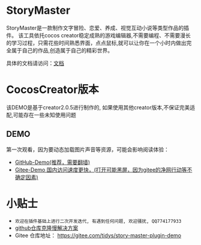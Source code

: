 # StoryMaster

StoryMaster是一款制作文字冒险、恋爱、养成、视觉互动小说等类型作品的插件。 该工具依托cocos creator稳定成熟的游戏编辑器,不需要编程、不需要漫长的学习过程，只需花些时间熟悉界面，点点鼠标,就可以让你在一个小时内做出完全属于自己的作品,创造属于自己的精彩世界。

具体的文档请访问：[文档](https://tidys.github.io/plugin-docs-oneself/docs/story-master/)

# CocosCreator版本
该DEMO是基于creator2.0.5进行制作的, 如果使用其他creator版本,不保证完美适配,可能存在一些未知使用问题


## DEMO

第一次观看，因为要动态加载图片声音等资源，可能会影响阅读体验：
- [GitHub-Demo(推荐，需要翻墙)](http://tidys.github.io/StoryMaster/build/web-mobile/index.html)
- [Gitee-Demo 国内访问速度更快，(打开可能黑屏，因为gitee的净网行动等不确定因素)](http://tidys.gitee.io/story-master-plugin-demo/build/web-mobile/)




# 小贴士
- `欢迎在插件基础上进行二次开发迭代, 有遇到任何问题, 欢迎骚扰, QQ774177933`
- [github仓库克隆慢解决方案](https://www.jianshu.com/p/d437a5674625)
- Gitee 仓库地址： https://gitee.com/tidys/story-master-plugin-demo
